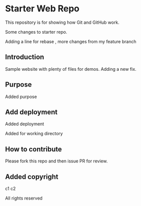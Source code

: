# Starter Web Repo

This repository is for showing how Git and GitHub work.

Some changes to starter repo.

Adding a line for rebase , more changes from my feature branch

## Introduction

Sample website with plenty of files for demos.
Adding a new fix.

## Purpose

Added purpose

## Add deployment

Added deployment

Added for working directory

## How to contribute

Please fork this repo and then issue PR for review.

## Added copyright

c1
c2

All rights reserved